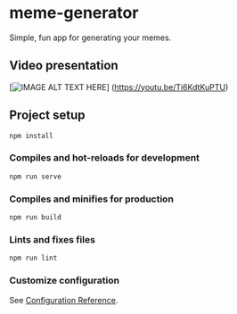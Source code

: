 
# meme-generator
Simple, fun app for generating your memes.

## Video presentation

[![IMAGE ALT TEXT HERE](https://img.youtube.com/vi/Ti6KdtKuPTU/0.jpg)]
(https://youtu.be/Ti6KdtKuPTU)


## Project setup
```
npm install
```

### Compiles and hot-reloads for development
```
npm run serve
```

### Compiles and minifies for production
```
npm run build
```

### Lints and fixes files
```
npm run lint
```

### Customize configuration
See [Configuration Reference](https://cli.vuejs.org/config/).
